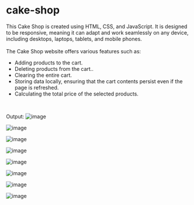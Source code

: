 # cake-shop
This Cake Shop is created using HTML, CSS, and JavaScript. It is designed to be responsive, meaning it can adapt and work seamlessly on any device, including desktops, laptops, tablets, and mobile phones.<br/><br/>
The Cake Shop website offers various features such as:<br/>
<ul>
  <li>Adding products to the cart.</li>
  <li>Deleting products from the cart..</li>
  <li>Clearing the entire cart.</li>
  <li>Storing data locally, ensuring that the cart contents persist even if the page is refreshed.</li>
  <li>Calculating the total price of the selected products.</li>
</ul></br>

Output:
![image](https://github.com/tanishahaha/cake-shop/assets/123636127/61ba5ced-d678-41a6-ae54-388ed8b6832f)

![image](https://github.com/tanishahaha/cake-shop/assets/123636127/4f89131f-bdff-444f-a361-038460ff4eb2)

![image](https://github.com/tanishahaha/cake-shop/assets/123636127/47a67a70-0e65-4e73-aaa2-fc9ee36c659b)

![image](https://github.com/tanishahaha/cake-shop/assets/123636127/ec73605e-4c8d-4479-9114-d101ecdf451c)

![image](https://github.com/tanishahaha/cake-shop/assets/123636127/47d42e3b-f7bb-4391-bd80-c8fc754b6db2)

![image](https://github.com/tanishahaha/cake-shop/assets/123636127/650404d9-1df4-4229-8f06-6bdc7651a857)

![image](https://github.com/tanishahaha/cake-shop/assets/123636127/1cd13f46-3dbb-465f-97d9-6216408ab045)

![image](https://github.com/tanishahaha/cake-shop/assets/123636127/21922d04-df17-42e8-88ed-9f39e3e755b6)
